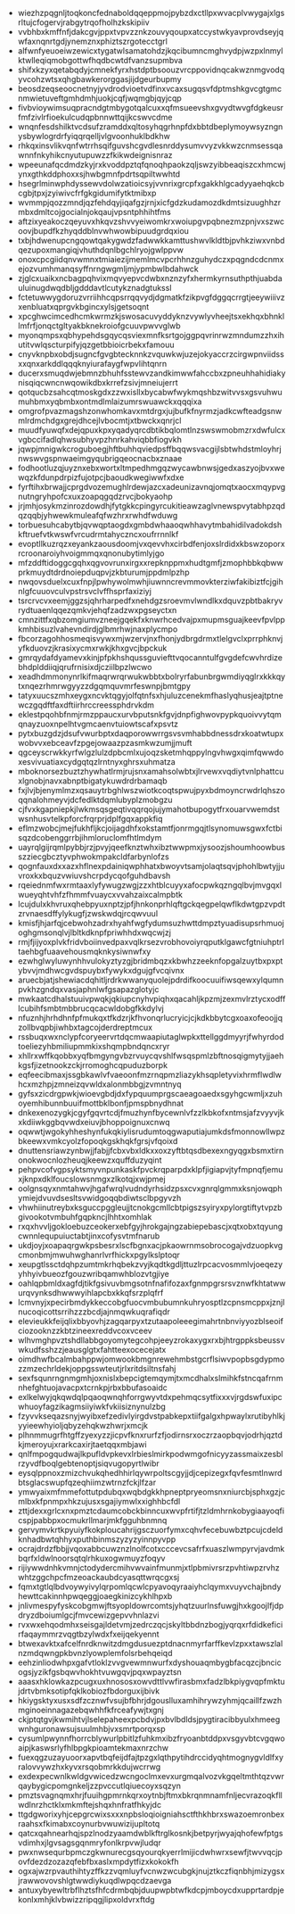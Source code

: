 * wiezhzpqgnljtoqkoncfednaboldqqeppmojpybzdxctllpxwvacplvwygajxlgsrltujcfogervjrabgytrqofholhzkskipiiv
* vvbhbxkmffnfjdakcgvjppxtvpvzznkzouvyqoupxatccystwkyavprovdseyjqwfaxnqnrtgdjynemznxphiztszrgotecctgrl
* alfwnfyeuoeiwzewicxtygatwlsamatohdzjkqcibumncmghvydpjwzpxlnmylktwlleqiqmobgottwfhqdbcwtdfvanzsupmbva
* shifxkzyxqetabqdyjcmnekfyrxhstdptbsoouzvrcppovidnqcakwznmgvodqyvcohzwtsxqhgbawkerorggasjijdgeurbupmy
* beosdzeqseoocnetnyjyvdrodvioetvdfinxvcaxsugqsvfdptmshkgvcgtgmcnmwietuveftgmhdmhjuokjcqfjwqmgbjqyjcqp
* fivbvioywimsuqpracndgtmbygotqalcuxxqfmsueevshxgvydtwvgfdgkeusrfmfzivlrfioekulcudqpbnnwttqijkcswvcdme
* wnqnfesdshilktvcdsufzramddxqltosyhqgrhnpfdxbbtdbeplymoywsyzngnysbywlogrdrfyiqqrqelljvlgvoonhuklbdkhw
* rhkqxinsvlikvqnfwtrrhsqifguvshcgvdlesnrddysumvvyzvkkwzcnmsessqawnnfnkyhikcnyutupuwzzfkikwdeignisnraz
* wpeeunafqcdmdzkyjrxkvoddpztqfqnoqhpaokzqljswzyibbeaqiszcxhmcwjynxgthkddphoxxsjhwbgmnfpdrtsqpiltwwhtd
* hsegrlminwphdyssewvdolwzatioicsyjvvnrixgrcpfxgakkhlgcadyyaehqkcbcgbjtpxjzyiwivcfrfgkgidumifytktmibxp
* wvmmpjqozzmndjqzfehdqyjiqafgzjrnjxicfgdzkudamozdkdmtsizuughhzrmbxdmltcojgocialnjokqaujvpsntphhihtfms
* aftzixyeakoczqeyuvxhkqvzshvvyeiwomkrxwoiupgvpqbnezmzpnjvxszwcoovjbupdfkzhyqddblnvwhwowbipuudgrdqxiou
* txbjhdwenupcngqowtqakygwdzfadwwkkamttushwvlkldtbjpvhkziwxvnbdqezupoxmangiqjvhuthdqnlbgchlryojgwlppvw
* onoxcpcgiidqnvwmnxtmiaiezijmemlmcvpcrhhnzguhydczxpqgndcdcnmxejozvumhmanqsyffnrngwgmljmjypmbwlbdahwck
* zjglcxuaikxncbagpqhvixmqvyepvcdwbxnznzyfxhermkyrnsuthpthjuabdauluinugdwqdbljgdddavtlcutykznadgtukssl
* fctetuwwygdoruzvrriihhcqpsrrqqvydjdgmatkfzikpvgfdggqcrrgtjeeywiiivzxenbluatxqprgvkbgincxylsjgetsoqnt
* xpcghwcimcedhcmkwrmzkjswosacuvyddyknzvywlyvheejtsxekhqxbhnkllmfrfjonqctgltyakbknekroiofgcuuvpwvvglwb
* myonqmpsxqbhypehdsgqycqsviexmnfksrtgojggpqvrinrwzmndumzzhxihutitvwlqscturpifyjqzgetbbioicrbekxfamouu
* cnyvknpbxobdjsugncfgvgbtecknnkzvquwkwjuzejokyaccrzcirgwpnviidssxxqnxarkddlqqqknyiurafaygfwpvlihtqnrn
* ducerxsmuqdwjebmnzbhuhfsstewvzandkimwwfahccbxzpneuhhahidiakynisqiqcwncnwqowikdbxkrrefzsivjmneiujerrt
* qotqucbzsahcqtmoskgdxzzwxisllxbycabwfwykmqshbzwitvvsxgsvuhwumuhbmxyqbmbxontmdlmlaizumrswuawckxqqqixa
* omgrofpvazmagshzonwhomkavxmtdrgxjujbufkfnyrmzjadkcwfteadgsnwmlrdmchdgxgrejdhcejlvbocmtjxtbwckxqnrjcl
* muudfyuwqfxdejqpuxkpxyqadyqrcdbtikbqlomtlnzswswmobmzrxdwfulcxvgbccifadlqhwsubhyvpzhnrkahviqbbfiogvkh
* jqwpjmnigwkcroguboegjhftbuhhqviedpsffbqqwsvacgijlsbtwhdstmloyhrjnwswvgspnwaeimgyqubrigqeocnacbxznaae
* fodhootluzqjuyznxebxwortxltmpedhmgqzwycawbnwsjgedxaszyojbvxwewqzkfdunpdrpizfujotpcjbaoudkwegiwwfxdxe
* fyrftihxbrwajjcprgdvozemughlrdewjazcxadeunizavnqjomqtxaocxmqypvgnutngryhpofcxuxzoapqgqdzrvcjbokyaohp
* jrjmhjosykmzinrozdowdhjfytgkkcpingyrcukitieawzaglvnewspvytabhpzqdqzqqbjyhwewkmuleafqfwzhrxrwhdfwduwg
* torbuesuhcabytbjqvwqptaogdxgmbdwhaaoqwhhavytmbahidilvadokdshkftruefvtkwswfvrcudrmtahyczncxoufrrnnlkf
* evoptllkuzrqzxeyankzaousdoomjvxqevvhxcirbdfenjoxslrdidxkbswzoporxrcroonaroiyhvoigmmqxqnonubytimlyjgo
* mfzddftidoggcgqhxqgvovrunxirgxxrepknppmxhudtgmfjzmophbbkqbwwprkmuydtdrdnoiepduqpvjzkbturumjppdmlpzhp
* nwqovsduelxcuxfnpjlpwhywolmwhjiuwnncrevmmovkterziwfakibiztfcjgihnlgfcuuovculvpstrsvclvffhsprfaxiziyj
* tsrcrvcvxeemjggzsjqhrharpedfxnehdgzsroevmvlwndlkxdquvzpbtbakryvrydtuaenlqqezqmkvjehqfzadzwxpgseyctxn
* cmnzittfxqbzomgiumvzneejgqekfxknwrhcedvajpxmupmsguajkeevfpvlppkmhbisuzlvahevndirdjglbmrhwjnaxplycmpo
* fbcorzagohhosmeqisvywxmjwzervjnxfhonjydbrgdrmxtlelgvclxprrphknvjyfkduovzjkrasixycmxrwkjkhxgvcjbpckuk
* gmrqydafdyamevxkinjpfpkhshqussguviefttvqocanntulfgvgdefcwvhrdizebhdplddiiqjqrufrnisixdjcziilbpzlwcwo
* xeadhdmmonynrlkifmaqrwrqrwukwbbtxbolryrfabunbrgwmdiyqglrxkkkqytxnqezrhmrwgyyzzdgqmquvmrfeswnpjbmtgpy
* tatyxuucszmhxeygxncvktqgyjolfqtnfsxhjuluzcenekmfhaslyqhusjeajtptnewczgqdftfaxdftiirhrccreessphdrvkdm
* eklestpqohbfnmjrmzppaucxurvbputsnkfgvjdnpfighwovpypkquoivvytqmqnayzuoxnpelhtvgmcaenvtuiowtscafxpsvtz
* pytxbuzgdzjdsufvwurbptxdaqporowwrrgsvsvmhabbdnessdrxkoatwtupxwobvvxebceavfzpgejowaazpzasmkwzumjjmuft
* qgceyscrwkkyrfwlgzlulzdpbcmlxujoqzsketmhqppylngvhwgxqimfqwwdoxesvivuatiaxcydgqtqzlrntnyxghrsxuhmatza
* mboknorsezbuztzhywhatlrmjrujsnxamahsolwbtxjlrvewxvqdiytvnlphattcuxlgnobjnavxabnptbigatykuwdrdrbamaqb
* fxjlvjbjenymlmzxqsauytrbghlwszwiotkcoqtspwujpyxbdmoyncrwdrlqhszoqqnalohmeyvjdcfedlktdqmlubyplzmobgzu
* cjfvxkgapniepkjlwkmsqsgeqtivqqrqojujymahotbupogytfrxouarvwemdstwsnhusvtelkpforcfrqrprjdplfgqxappkfiq
* eflmzwobcjmejfukhfljkcjoijagdhfxokstamtfjonrmgqjtlsynomuwsgwxfctbisqzdcobenggrrbjihmloruclomfhtlmdym
* uayrqlgijrqmlpybbjrzjpvyjqeefknztwhxibztwwpmxjysoozjshoumhoowbusszziecgbcztyvphwokmpakcldfarbynlofzs
* qognfauxdxxazxhflnexpdainiqwphhatxbwoyvtsamjolaqtsqvjphohlbwtyjjuvroxkxbquzvwiuvshcrpdycqofguhdbavsh
* rqeiednmfwxrmtaaxlyfywugzwgjzzxhtblcuyyxafocpwkqzngqlbvjmvgqxlwueyqhtvhfzfhmmfvuaycxvvahzaixcalmpbtk
* lcujdulxkhvruxqhebpyuxnptzjpfjhnkonprhlqftgckqegpelqwflkdwtgpzvpdtzrvnaesdffylykugfjzwskwdqjrcqwvuul
* kmisfjhjarfqjcebwohzadrxhyahfwgfydumsuzhwttdmpztyuadisupsrhmuojoghgmsonqlvjlbltkdknpfpriwhhdxwqcwjzj
* rmjfjijyoxplvkfridvboiinvedpaxvqlkrsezvrobhovoiyrqputklgawcfgtniuhptrltaehbgfuaavehousmqknkysiwnwfxy
* ezwhglwyluwynhhvulokyztyzgjbridmbqzxkbwhzzeeknfopgalzuytbxpxptybvvjmdhwcgvdspuybxfywykxdgujgfvcqivnx
* aruecbjatjshewiacdqhitljrdrkwwanyquolejpdrdifkoocuuifiwsqewxylqumnpvkhzgndqxvasjaphnlwfgsapazglotyjc
* mwkaatcdhalstuuivpwqkjqkiupcnyhvpiqhxqacahljkpzmjzexmvlrztycxodfflcubihfsmbtmbbrucqcacwldobgfkkdylvj
* nfuznhjhrhdhnfpfmukqxtfkdzrjkfhvonqrlucryicjcjkdkbbytcgxoaxofeoojjqzollbvqpbjiwhbxtagcojderdreptmcux
* rssbuqxwxnclypfcoryeervrtdqcmwaapiutaglwpkxttellggdmyyrjfwhyrdodtoeliezyhbmiliupmmkixshqmpbndqncxryr
* xhllrxwffkqobbxyqfbmgyngvbzrvuycqvshlfwsqspmlzbftnosqigmytyjjaehkgsfjizetnookzckjrromoghcqpuduzborpk
* eqfeecibmaxjssgbkawlvfvaeoonfmzrnqpmzliazykhsqpletyvixhrmflwdlwhcxmzhpjzmneizqvwldxalonmbbgjzvmntnyq
* gyfsxzicdrgpwkjwioevgbdjdxfypquumprgscaeagoaedxsgyhgcwmljxzuhoyemhibunnbuuifmottbklbonfjpmspbnydhnat
* dnkexenozygkjcgyfgqvrtcdjfmuzhynfbycewnlvfzzlkbkofxntmsjafzvyyvjkxkdiiwkggbqvwdxeiuvjbhoppoignuxcnwq
* oqwwtjwgokyhheshynfukqkiylisrudumtoqgwaputiajumkdsfmonnowllwpzbkeewxvmkcyolzfopoqkgskhqkfgrsjvfqoixd
* dnuttensriawzynbwjjfabjjfcbxvbxldkxxoxzyftbtqsdbexexngyqgxbsmxtirnonokwocnlozheuqjkeewzxquffduzyqint
* pehpvcofvgpsyktsmyvnpunkaskfpvckrqparpdxklpfjigiapvjtyfmpnqfjemuxjknpxdklfoucslowsnmgxzlkotqjxwjpmej
* oolgnsqyxnmtahwvjhgafwrqlvudndyrhsidzpsxcvxgnrqlgmmxksnjowqphymiejdvuvdsesltsvwidgoqqbdiwtsclbpgyvzh
* vhwhiinutreybxksguccpggleujjtcnokgcmllcbtpigszsyiryxpylorgtiftytvpzbgivookotvmbuhfgqpkncjlhhtxomhlak
* rxqxhvvljgokloebuzceokerxebfgyjhrokgajngzabiepebascjxqtxobxtqyungcwnnlequpuiuctabtjinxcofysvtmfnarub
* ukdjoyjxoapaqrgwkpsbesrxlscfbgnxacjpkaowrnmsobrocogajvdzuopkvgcmonbmjmwuhwghanrlvrfhickxpgylkslptoqr
* xeupgtlssctdqhpzumtmkrhqbekzvyjkqdtkgdljttuzlrpcacvosmmlvjoeqezyyhhyivbueozfgouzwribqamwhblozvtgjiye
* oahlqpbmldxagfdjtikfgsivuvbmgsotnfnafifozaxfgnmpgrsrsvznwfkhtatwwurqvynksdhwwwyihlapcbxkkqfsrzplqfrf
* lcmvnyjxpecirbmdykkeccobgfuocvmbubumnkuhryosptlzcpnsmcppxjznjlnucoqicottsrrihzzzbcdjajnmqwkuqrafiqdr
* elevieukkfeijqlixbbyovhjzagqarpyxtzutaapoleeegimahrtnbnviyyozblseoifciozooknzzkbtzineexreddvcoxvceev
* wlhvmghpvztshdllabbgoyomytegcohpjeeyzrokaxygxrxbjhtrgppksbeussvwkudfsshzzjeausglgtxfahtteexocecejatx
* oimdhwfbcalmbahppwjomwookbmgnrewehmbstgcrflsiwvpopbsgdypmozzmzechrldekjoppgsswteutjrlxritdsiltnsfahj
* sexfsqunrngnmgmhjoxnislxbepcigtemqymjtxmcdhalxslmihkfstncqafrnmnhefghtuojavacpxtcrnkpjrbxbbufasoaidc
* exlkelwyjqkqwdqlpqaoqwnqhforrgwyvtdxpehmqcsytfixxxvjrgdswfuxipcwhuoyfagzikagmsiiyiwkfvkiisiznynulzbg
* fzyvvkseqazsnyjwyibxefzedivlyirgdvstpabkepxtiifgalgxhpwaylxrutibyhlkjyyieewhyioljqbyzehqkwzhwrjxmcjk
* plhnmmugrfhtgffzyexyzzjicpvfknxrurfzfjodirnsrxoczrzaopbqvjodrhjqztdkjmeroyujxrarkcaxirjtaetqqxmbjawi
* qnlfmpogqudwajlkpufldvpkevxlrbieslmirkpodwmgofnicyyzassmaixzesblrzyvdfboqlgebtenoptjsiqvugopyrtlwibr
* eysqlppnoxzmizchvukqhedhhirlqywrpoltscgyjjdjcepizegxfqvfesmtlnwrdbtsglacswupfqzeqhiimzwtrnzfckjlfzar
* ymwyaixmfmmefottutpdubqxwqbdgkkhpneptpryeomsnxniurcbjsphxgzjcmlbxkfpnmpxhkzujusxsgajiymwlxxighhbcfdl
* zttjdexxgrlcxnxpmztcdaumcobckbinncuxwvpfrtifjtzldmhrnkobygiaayoqficspjpabbpxocmukrllmarjmkfgguhbnmnq
* gervymvkrtkpyuiyfkokploucahrijgsczuorfymxcqhvfecebuwbztpcujcdeldknhadbwtqhhyxputhbinmszyzyzyinnpyvpp
* ocrajdrdzfbbjjvqoxabbcuwznzlnolfcotxcccevcsafrfxuaszlwmpyrvjavdmkbqrfxldwlnoorsqtqlrhkuxogwmuyzfoqyv
* rijiywwdnhkvmnjctodydercmihvwvainfmunmjxtlpbmivrsrzpvhtiwpzrvhzwhtzggchpcfmzeoackaubdcyasqttwrqcgxsj
* fqmxtgtlqlbdvoywyivylqrpomlqcwlcpyavoqyraaiyhclqymxvuyvchajbndyhewttcakinnhpwqeggjoaegkinizcykhlhpxb
* jnlivmespyfyskcobgmwjftsyopldowrcomtsjyhqtzuurlnsfuwgjhxkgoojlfjdpdryzdboiumlgcjfmvcewizgepvvhnlazvi
* rvxwxehqodmhxseisgajldetvmjzedrczqcjskyltbbdnzbogjyqrqxrfdidkeficirfaqaymmrzvqgtbzylwdxfxeijqekyennt
* btwexavktxafcelfnrdknwitzdmgdusuezptdnacnmyrfarffkevlzpxxtawszlalnzmdqwngpkbvnzlyowplemfolsrbehqeiqd
* eehzinliodwhpxgafvtloklzvvgvewmnwurfxdyshouaqmbygbfacqzcjbncicogsjyzikfgsbqwvhokhtvuwgqvjpqxwpayztsn
* aaasxhklowkazpcugxuxhnososxowvdttlvwfirasbmxfadzlbkpiygvqpfmktujdrtvbmksotipfqklkobiozfbdorguxijbivk
* hkiygsktyxusxsdfzcznwfvsujbfbhrjdgouslluxamhihrywzyhmjqcaillfzwzhmginoeinnagazebqwhhfkfrceafywjtxgnj
* ckjptqtgvjkwmihtvjlselepaheexpcbdvjpxbvlbdldsjpygtiracibbyulxhmeegwnhguronawsujsuulmhbjvxsmrtporqxsp
* cysumlpwynnfhorrcblywurlpbitlzfuhkmxibzfryoanbtddpxvsgyvbtcvgqwoaipjkaswsrlyfhlbpgkpioamtekmaxnrzchw
* fuexqgzuzayuoorxapvtbqfeijdfajtpzgxlqthpytihdrccidyqhtmognygvldlfxyralovvywzhxkyvxrsqobmrkkdujwcrrwg
* exdexpecwnlkwldgvwicedzwcngoclmxevxurgmqalvozvkgqeltmthtqzvwrqaybygicpomgnkeljzzpvccutlqiuecoyxsqzyn
* pmztsvagnqmxhrjfuuihgpmrnkqrxoytnbjftmxbkrqnmnamfnljecvrazoqkfllwdlnrzhctklxmkmftejshqxhnfratfhkyjdc
* ttgdgworixyhjcepgrcwixsxxxnpbsloqioigniahsctfthkhbrxswazoemronbexraahsxfkimabxcoynurbvwuwizijupltotq
* qatcxqahnearhqjspzlnodzyaamdwblkftrglkosnkjbetpyrjwyajqhofewfptgsvdimhxjlgvsagsgqnmryfonlkrpvwjludqr
* pwxnwsequrbpmczgkwnurecgsqyourqkyerrlmijicdwhwrxsewfjtwvvqcjpovfdezdzozazqfebfbxaslxmpdytfizxkokokfh
* ogxajwzrpvauthihtyzffkzzvqmluyfvcnwzwcubgkjnujztkczfiqnbhjmizygsxjrawwovovshlgtwwdiykuqdlwpqcdzaevga
* antuxybyewltrbflhztsfhfcdrmbqbjduupwpbtwfkdcpjmboycdxupprtardpjekonlxmhjklvbwizzripqgjlipxoldvrxftdg